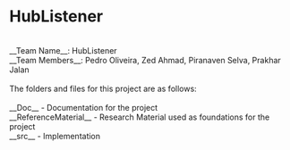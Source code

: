 # HubListener
<br />
__Team Name__: HubListener<br />
__Team Members__: Pedro Oliveira, Zed Ahmad, Piranaven Selva, Prakhar Jalan<br />
<br />
The folders and files for this project are as follows:<br />
<br />
__Doc__ - Documentation for the project<br />
__ReferenceMaterial__ - Research Material used as foundations for the project<br />
__src__ - Implementation<br />

